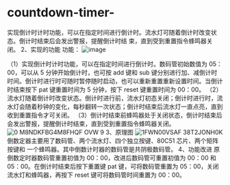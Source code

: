 # countdown-timer-
实现倒计时计时功能，可以在指定时间进行倒计时。流水灯可随着倒计时改变状态。倒计时结束后会发出警报，提醒倒计时结 束，直到受到重置指令蜂鸣器关闭。
2、实现的功能
功能：
![image](https://github.com/user-attachments/assets/caf6009e-78ec-4dbf-b7da-c61aaa8f2aff)

（1）实现倒计时计时功能，可以在指定时间进行倒计时。数码管初始数值为 05：00，可以从 5 分钟开始倒计时，也可按 add 键和 sub 键分别进行加、减倒计时时间。倒计时进行时可随时暂停随时启动，也可以重新重置重新设置时间。当倒计时结束按下 pat 键重置时间为 5 分钟，按下 reset 键重置时间为 00：00。
（2）流水灯随着倒计时改变状态。倒计时进行前，流水灯初态关闭；倒计时进行时，流水灯会随着秒钟的变化，每秒翻转一次状态；倒计时结束后流水灯一直点亮，直到收到重置指令才可关闭。
（3）倒计时结束前蜂鸣器处于关闭状态，倒计时结束后会发出警报，提醒倒计时结束，直到受到重置指令蜂鸣器关闭。
![0 M8NDKFBG4M8FHQF OVW 9](https://github.com/user-attachments/assets/241bd210-17ff-4140-b930-6eedaf614b77)
3、原理图
![1FWN00VS$AF 38$T2JONH0K](https://github.com/user-attachments/assets/dee1658a-38e1-4ecb-a518-17bf27867151)
倒数定器主要用了数码管、两个流水灯、四个独立按键、80C51 芯片、两个矩阵按键和
一个蜂鸣器。其中倒数计时器的数码管是共阴极数码管。
4、功能改进
原倒数定时器数码管重置初值为 00：00，改进后数码管可重置初值为 00：00 和 05：00。在倒计时结束后按下重置键 pat 键，可将数码管重置为 05：00，关闭流水灯和蜂鸣器，再按下 reset 键可将数码管时间重置为 00：00。
